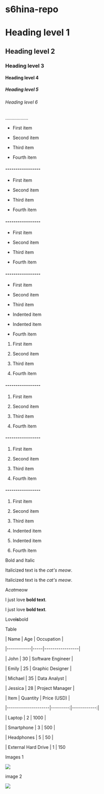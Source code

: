 # s6hina-repo
# Heading level 1

## Heading level 2

### Heading level 3

#### Heading level 4

##### Heading level 5

###### Heading level 6
..................
- First item

- Second item

- Third item

- Fourth item

#### -----------------

* First item

* Second item

* Third item

* Fourth item

#### -----------------

+ First item

+ Second item

+ Third item

+ Fourth item

#### -----------------

- First item

- Second item

- Third item

- Indented item

- Indented item

- Fourth item

1. First item

2. Second item

3. Third item

4. Fourth item

#### -----------------

1. First item

1. Second item

1. Third item

1. Fourth item

#### -----------------

1. First item

8. Second item

3. Third item

5. Fourth item

#### -----------------

1. First item

2. Second item

3. Third item

1. Indented item

2. Indented item

4. Fourth item

Bold and Italic

Italicized text is the *cat's meow*.

Italicized text is the _cat's meow_.

A*cat*meow

I just love **bold text**.

I just love __bold text__.

Love**is**bold

Table

| Name | Age | Occupation |

|------------|-----|-----------------|

| John | 30 | Software Engineer |

| Emily | 25 | Graphic Designer |

| Michael | 35 | Data Analyst |

| Jessica | 28 | Project Manager |

| Item | Quantity | Price (USD) |

|---------------------|---------:|------------:|

| Laptop | 2 | 1000 |

| Smartphone | 3 | 500 |

| Headphones | 5 | 50 |

| External Hard Drive | 1 | 150

Images 1

 ![](s6hina-repo\images\image1.jpeg)

 image 2

![](s6hina-repo\images\images2.png)
